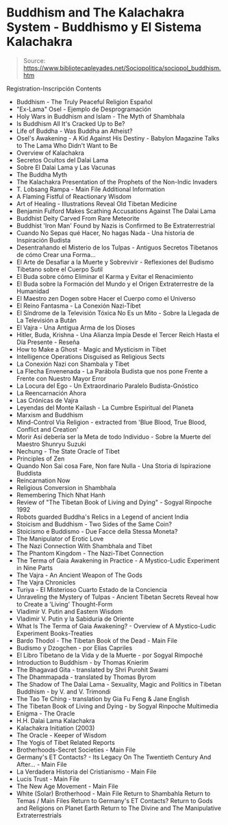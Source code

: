 # Buddhism and The Kalachakra System - Buddhismo y El Sistema Kalachakra

> Source: https://www.bibliotecapleyades.net/Sociopolitica/sociopol_buddhism.htm

Registration-Inscripción
Contents
- Buddhism - The Truly Peaceful Religion
Español
- "Ex-Lama" Osel - Ejemplo de Desprogramación
- Holy Wars in Buddhism and Islam - The Myth of Shambhala
- Is Buddhism All It's Cracked Up to Be?
- Life of Buddha - Was Buddha an Atheist?
- Osel's Awakening - A Kid Against His Destiny - Babylon Magazine Talks to The Lama Who Didn't Want to Be
- Overview of Kalachakra
- Secretos Ocultos del Dalai Lama
- Sobre El Dalai Lama y Las Vacunas
- The Buddha Myth
- The Kalachakra Presentation of the Prophets of the Non-Indic Invaders
- T. Lobsang Rampa - Main File
Additional Information
- A Flaming Fistful of Reactionary Wisdom
- Art of Healing - Illustrations Reveal Old Tibetan Medicine
- Benjamin Fulford Makes Scathing Accusations Against The Dalai Lama
- Buddhist Deity Carved From Rare Meteorite
- Buddhist 'Iron Man' Found by Nazis is Confirmed to Be Extraterrestrial
- Cuando No Sepas qué Hacer, No hagas Nada - Una historia de Inspiración Budista
- Desentrañando el Misterio de los Tulpas - Antiguos Secretos Tibetanos de cómo Crear una Forma...
- El Arte de Desafiar a la Muerte y Sobrevivir - Reflexiones del Budismo Tibetano sobre el Cuerpo Sutil
- El Buda sobre cómo Eliminar el Karma y Evitar el Renacimiento
- El Buda sobre la Formación del Mundo y el Origen Extraterrestre de la Humanidad
- El Maestro zen Dogen sobre Hacer el Cuerpo como el Universo
- El Reino Fantasma - La Conexión Nazi-Tíbet
- El Síndrome de la Televisión Tóxica No Es un Mito - Sobre la Llegada de La Televisión a Bután
- El Vajra - Una Antigua Arma de los Dioses
- Hitler, Buda, Krishna - Una Alianza Impía Desde el Tercer Reich Hasta el Día Presente - Reseña
- How to Make a Ghost - Magic and Mysticism in Tibet
- Intelligence Operations Disguised as Religious Sects
- La Conexión Nazi con Shambala y Tibet
- La Flecha Envenenada - La Parábola Budista que nos pone Frente a Frente con Nuestro Mayor Error
- La Locura del Ego - Un Extraordinario Paralelo Budista-Gnóstico
- La Reencarnación Ahora
- Las Crónicas de Vajra
- Leyendas del Monte Kailash - La Cumbre Espiritual del Planeta
- Marxism and Buddhism
- Mind-Control Via Religion - extracted from 'Blue Blood, True Blood, Conflict and Creation'
- Morir Así debería ser la Meta de todo Individuo - Sobre la Muerte del Maestro Shunryu Suzuki
- Nechung - The State Oracle of Tibet
- Principles of Zen
- Quando Non Sai cosa Fare, Non fare Nulla - Una Storia di Ispirazione Buddista
- Reincarnation Now
- Religious Conversion in Shambhala
- Remembering Thich Nhat Hanh
- Review of "The Tibetan Book of Living and Dying" - Sogyal Rinpoche 1992
- Robots guarded Buddha's Relics in a Legend of ancient India
- Stoicism and Buddhism - Two Sides of the Same Coin?
- Stoicismo e Buddismo - Due Facce della Stessa Moneta?
- The Manipulator of Erotic Love
- The Nazi Connection With Shambhala and Tibet
- The Phantom Kingdom - The Nazi-Tibet Connection
- The Terma of Gaia Awakening in Practice - A Mystico-Ludic Experiment in Nine Parts
- The Vajra - An Ancient Weapon of The Gods
- The Vajra Chronicles
- Turiya - El Misterioso Cuarto Estado de la Conciencia
- Unraveling the Mystery of Tulpas - Ancient Tibetan Secrets Reveal how to Create a 'Living' Thought-Form
- Vladimir V. Putin and Eastern Wisdom
- Vladimir V. Putin y la Sabiduría de Oriente
- What Is The Terma of Gaia Awakening? - Overview of A Mystico-Ludic Experiment
Books-Treaties
- Bardo Thodol - The Tibetan Book of the Dead - Main File
- Budismo y Dzogchen - por Elías Capriles
- El Libro Tibetano de la Vida y de la Muerte - por Sogyal Rimpoché
- Introduction to Buddhism - by Thomas Knierim
- The Bhagavad Gita - translated by Shri Purohit Swami
- The Dhammapada - translated by Thomas Byrom
- The Shadow of The Dalai Lama - Sexuality, Magic and Politics in Tibetan Buddhism - by V. and V. Trimondi
- The Tao Te Ching - translation by Gia Fu Feng & Jane English
- The Tibetan Book of Living and Dying - by Sogyal Rinpoche
Multimedia
- Enigma - The Oracle
- H.H. Dalai Lama Kalachakra
- Kalachakra Initiation (2003)
- The Oracle - Keeper of Wisdom
- The Yogis of Tibet
Related Reports
- Brotherhoods-Secret Societies - Main File
- Germany's ET Contacts? - Its Legacy On The Twentieth Century And After... - Main File
- La Verdadera Historia del Cristianismo - Main File
- Lucis Trust - Main File
- The New Age Movement - Main File
- White (Solar) Brotherhood - Main File
Return to Shambahla
Return to Temas / Main Files
Return to Germany's ET Contacts?
Return to Gods and Religions on Planet Earth
Return to The Divine and The Manipulative Extraterrestrials
